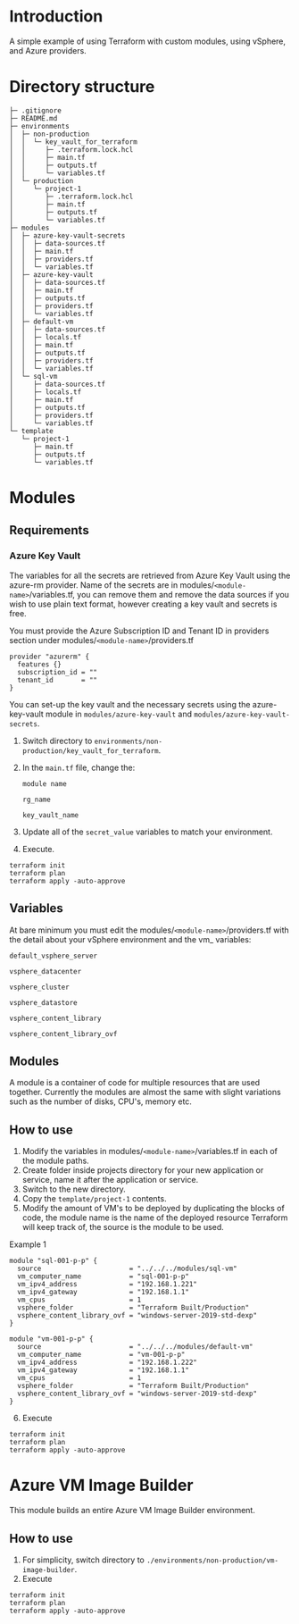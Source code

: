 # Introduction
A simple example of using Terraform with custom modules, using vSphere, and Azure providers.
# Directory structure
```
├─ .gitignore
├─ README.md
├─ environments
│  ├─ non-production
│  │  └─ key_vault_for_terraform
│  │     ├─ .terraform.lock.hcl
│  │     ├─ main.tf
│  │     ├─ outputs.tf
│  │     └─ variables.tf
│  └─ production
│     └─ project-1
│        ├─ .terraform.lock.hcl
│        ├─ main.tf
│        ├─ outputs.tf
│        └─ variables.tf
├─ modules
│  ├─ azure-key-vault-secrets
│  │  ├─ data-sources.tf
│  │  ├─ main.tf
│  │  ├─ providers.tf
│  │  └─ variables.tf
│  ├─ azure-key-vault
│  │  ├─ data-sources.tf
│  │  ├─ main.tf
│  │  ├─ outputs.tf
│  │  ├─ providers.tf
│  │  └─ variables.tf
│  ├─ default-vm
│  │  ├─ data-sources.tf
│  │  ├─ locals.tf
│  │  ├─ main.tf
│  │  ├─ outputs.tf
│  │  ├─ providers.tf
│  │  └─ variables.tf
│  └─ sql-vm
│     ├─ data-sources.tf
│     ├─ locals.tf
│     ├─ main.tf
│     ├─ outputs.tf
│     ├─ providers.tf
│     └─ variables.tf
└─ template
   └─ project-1
      ├─ main.tf
      ├─ outputs.tf
      └─ variables.tf
```
# Modules
## Requirements
### Azure Key Vault
The variables for all the secrets are retrieved from Azure Key Vault using the azure-rm provider. Name of the secrets are in modules/`<module-name>`/variables.tf, you can remove them and remove the data sources if you wish to use plain text format, however creating a key vault and secrets is free.

You must provide the Azure Subscription ID and Tenant ID in providers section under modules/`<module-name>`/providers.tf
``` hcl
provider "azurerm" {
  features {}
  subscription_id = ""
  tenant_id       = ""
}
```
You can set-up the key vault and the necessary secrets using the azure-key-vault module in `modules/azure-key-vault` and `modules/azure-key-vault-secrets`.
1. Switch directory to `environments/non-production/key_vault_for_terraform`.
2. In the `main.tf` file, change the:

    `module name`

    `rg_name`

    `key_vault_name`

3. Update all of the `secret_value` variables to match your environment.
4. Execute.

``` hcl
terraform init
terraform plan
terraform apply -auto-approve
```

## Variables
At bare minimum you must edit the modules/`<module-name>`/providers.tf with the detail about your vSphere environment and the vm_ variables:

`default_vsphere_server`

`vsphere_datacenter`

`vsphere_cluster`

`vsphere_datastore`

`vsphere_content_library`

`vsphere_content_library_ovf`

## Modules
A module is a container of code for multiple resources that are used together. Currently the modules are almost the same with slight variations such as the number of disks, CPU's, memory etc.
## How to use
1. Modify the variables in modules/`<module-name>`/variables.tf in each of the module paths.
2. Create folder inside projects directory for your new application or service, name it after the application or service.
3. Switch to the new directory.
4. Copy the `template/project-1` contents.
5. Modify the amount of VM's to be deployed by duplicating the blocks of code, the module name is the name of the deployed resource Terraform will keep track of, the source is the module to be used.

Example 1
``` hcl
module "sql-001-p-p" {
  source                      = "../../../modules/sql-vm"
  vm_computer_name            = "sql-001-p-p"
  vm_ipv4_address             = "192.168.1.221"
  vm_ipv4_gateway             = "192.168.1.1"
  vm_cpus                     = 1
  vsphere_folder              = "Terraform Built/Production"
  vsphere_content_library_ovf = "windows-server-2019-std-dexp"
}

module "vm-001-p-p" {
  source                      = "../../../modules/default-vm"
  vm_computer_name            = "vm-001-p-p"
  vm_ipv4_address             = "192.168.1.222"
  vm_ipv4_gateway             = "192.168.1.1"
  vm_cpus                     = 1
  vsphere_folder              = "Terraform Built/Production"
  vsphere_content_library_ovf = "windows-server-2019-std-dexp"
}
```
6. Execute
``` hcl
terraform init
terraform plan
terraform apply -auto-approve
```
# Azure VM Image Builder
This module builds an entire Azure VM Image Builder environment.
## How to use
1. For simplicity, switch directory to `./environments/non-production/vm-image-builder`.
2. Execute
``` hcl
terraform init
terraform plan
terraform apply -auto-approve
```